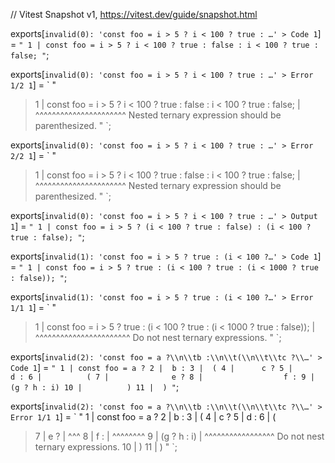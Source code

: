 // Vitest Snapshot v1, https://vitest.dev/guide/snapshot.html

exports[`invalid(0): 'const foo = i > 5 ? i < 100 ? true : …' > Code 1`] = `
"
  1 | const foo = i > 5 ? i < 100 ? true : false : i < 100 ? true : false;
"
`;

exports[`invalid(0): 'const foo = i > 5 ? i < 100 ? true : …' > Error 1/2 1`] = `
"
> 1 | const foo = i > 5 ? i < 100 ? true : false : i < 100 ? true : false;
    |                     ^^^^^^^^^^^^^^^^^^^^^^ Nested ternary expression should be parenthesized.
"
`;

exports[`invalid(0): 'const foo = i > 5 ? i < 100 ? true : …' > Error 2/2 1`] = `
"
> 1 | const foo = i > 5 ? i < 100 ? true : false : i < 100 ? true : false;
    |                                              ^^^^^^^^^^^^^^^^^^^^^^ Nested ternary expression should be parenthesized.
"
`;

exports[`invalid(0): 'const foo = i > 5 ? i < 100 ? true : …' > Output 1`] = `
"
  1 | const foo = i > 5 ? (i < 100 ? true : false) : (i < 100 ? true : false);
"
`;

exports[`invalid(1): 'const foo = i > 5 ? true : (i < 100 ?…' > Code 1`] = `
"
  1 | const foo = i > 5 ? true : (i < 100 ? true : (i < 1000 ? true : false));
"
`;

exports[`invalid(1): 'const foo = i > 5 ? true : (i < 100 ?…' > Error 1/1 1`] = `
"
> 1 | const foo = i > 5 ? true : (i < 100 ? true : (i < 1000 ? true : false));
    |                                               ^^^^^^^^^^^^^^^^^^^^^^^ Do not nest ternary expressions.
"
`;

exports[`invalid(2): 'const foo = a ?\\n\\tb :\\n\\t(\\n\\t\\tc ?\\…' > Code 1`] = `
"
   1 | const foo = a ?
   2 | 	b :
   3 | 	(
   4 | 		c ?
   5 | 			d :
   6 | 			(
   7 | 				e ?
   8 | 					f :
   9 | 					(g ? h : i)
  10 | 			)
  11 | 	)
"
`;

exports[`invalid(2): 'const foo = a ?\\n\\tb :\\n\\t(\\n\\t\\tc ?\\…' > Error 1/1 1`] = `
"
   1 | const foo = a ?
   2 | 	b :
   3 | 	(
   4 | 		c ?
   5 | 			d :
   6 | 			(
>  7 | 				e ?
     | 				^^^
>  8 | 					f :
     | ^^^^^^^^
>  9 | 					(g ? h : i)
     | ^^^^^^^^^^^^^^^^^ Do not nest ternary expressions.
  10 | 			)
  11 | 	)
"
`;
